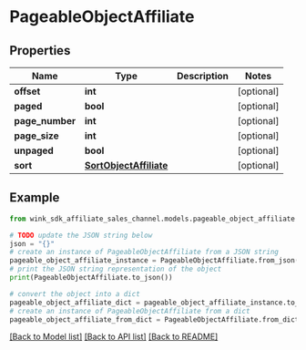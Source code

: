 # PageableObjectAffiliate


## Properties

Name | Type | Description | Notes
------------ | ------------- | ------------- | -------------
**offset** | **int** |  | [optional] 
**paged** | **bool** |  | [optional] 
**page_number** | **int** |  | [optional] 
**page_size** | **int** |  | [optional] 
**unpaged** | **bool** |  | [optional] 
**sort** | [**SortObjectAffiliate**](SortObjectAffiliate.md) |  | [optional] 

## Example

```python
from wink_sdk_affiliate_sales_channel.models.pageable_object_affiliate import PageableObjectAffiliate

# TODO update the JSON string below
json = "{}"
# create an instance of PageableObjectAffiliate from a JSON string
pageable_object_affiliate_instance = PageableObjectAffiliate.from_json(json)
# print the JSON string representation of the object
print(PageableObjectAffiliate.to_json())

# convert the object into a dict
pageable_object_affiliate_dict = pageable_object_affiliate_instance.to_dict()
# create an instance of PageableObjectAffiliate from a dict
pageable_object_affiliate_from_dict = PageableObjectAffiliate.from_dict(pageable_object_affiliate_dict)
```
[[Back to Model list]](../README.md#documentation-for-models) [[Back to API list]](../README.md#documentation-for-api-endpoints) [[Back to README]](../README.md)


